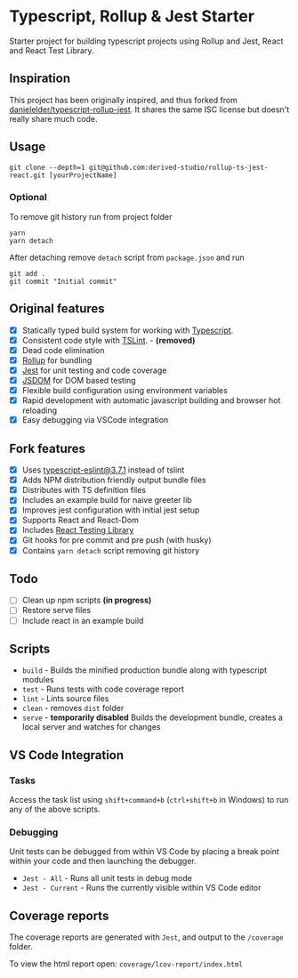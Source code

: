 # Typescript, Rollup & Jest Starter

Starter project for building typescript projects using Rollup and Jest, React and React Test Library.

## Inspiration

This project has been originally inspired, and thus forked from [danielelder/typescript-rollup-jest](https://github.com/danielelder/typescript-rollup-jest).
It shares the same ISC license but doesn't really share much code.

## Usage

```
git clone --depth=1 git@github.com:derived-studio/rollup-ts-jest-react.git [yourProjectName]
```

### Optional

To remove git history run from project folder

```
yarn
yarn detach
```

After detaching remove `detach` script from `package.json` and run

```
git add .
git commit "Initial commit"
```

## Original features

- [x] Statically typed build system for working with [Typescript](https://www.typescriptlang.org/).
- [x] Consistent code style with [TSLint](https://palantir.github.io/tslint/). - **(removed)**
- [x] Dead code elimination
- [x] [Rollup](http://rollupjs.org/) for bundling
- [x] [Jest](https://jestjs.io/en/) for unit testing and code coverage
- [x] [JSDOM](https://github.com/tmpvar/jsdom) for DOM based testing
- [x] Flexible build configuration using environment variables
- [x] Rapid development with automatic javascript building and browser hot reloading
- [x] Easy debugging via VSCode integration

## Fork features

- [x] Uses [typescript-eslint@3.7.1](https://github.com/typescript-eslint/typescript-eslint/releases/tag/v3.7.1) instead of tslint
- [x] Adds NPM distribution friendly output bundle files
- [x] Distributes with TS definition files
- [x] Includes an example build for naive greeter lib
- [x] Improves jest configuration with initial jest setup
- [x] Supports React and React-Dom
- [x] Includes [React Testing Library](https://testing-library.com/docs/react-testing-library/intro)
- [x] Git hooks for pre commit and pre push (with husky)
- [x] Contains `yarn detach` script removing git history

## Todo

- [ ] Clean up npm scripts **(in progress)**
- [ ] Restore serve files
- [ ] Include react in an example build

## Scripts

- `build` - Builds the minified production bundle along with typescript modules
- `test` - Runs tests with code coverage report
- `lint` - Lints source files
- `clean` - removes `dist` folder
- `serve` - **temporarily disabled** Builds the development bundle, creates a local server and watches for changes

## VS Code Integration

### Tasks

Access the task list using `shift+command+b` (`ctrl+shift+b` in Windows) to run any of the above scripts.

### Debugging

Unit tests can be debugged from within VS Code by placing a break point within your code and then launching the debugger.

- `Jest - All` - Runs all unit tests in debug mode
- `Jest - Current` - Runs the currently visible within VS Code editor

## Coverage reports

The coverage reports are generated with `Jest`, and output to the `/coverage` folder.

To view the html report open: `coverage/lcov-report/index.html`

